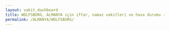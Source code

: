 ```yaml
---
layout: vakit_dashboard
title: WOLFSBURG, ALMANYA için iftar, namaz vakitleri ve hava durumu - ilçe/eyalet seç
permalink: /ALMANYA/WOLFSBURG/
---
```


<script type="text/javascript">
  var GLOBAL_COUNTRY = 'ALMANYA';
  var GLOBAL_CITY = 'WOLFSBURG';
  var GLOBAL_STATE = '';
  var lat = 72;
  var lon = 21;
</script>
